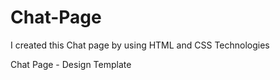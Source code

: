 # Chat-Page
I created this Chat page by using HTML and CSS Technologies

Chat Page - Design Template 
